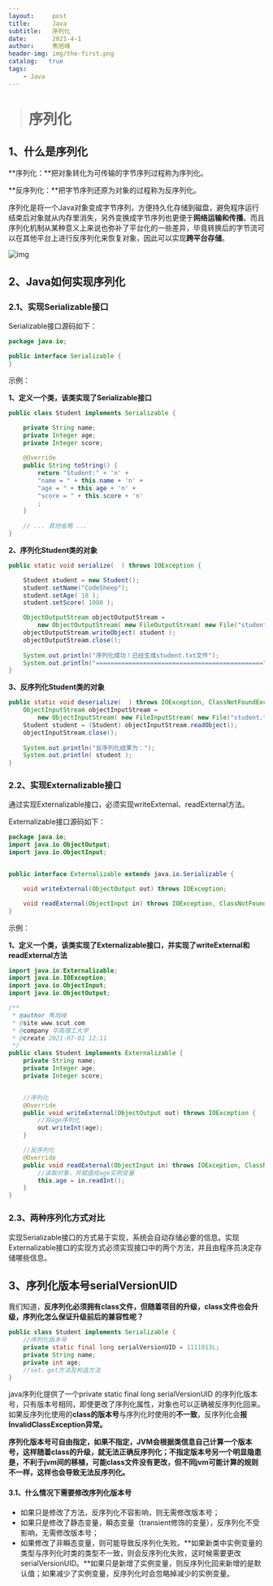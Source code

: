 ```yaml
---
layout:     post
title:      Java
subtitle:   序列化
date:       2021-4-1
author:     焦旭峰
header-img: img/the-first.png
catalog:   true
tags:
    - Java
---
```




> # 序列化

## 1、什么是序列化

**序列化：**把对象转化为可传输的字节序列过程称为序列化。

**反序列化：**把字节序列还原为对象的过程称为反序列化。

序列化是将一个Java对象变成字节序列，方便持久化存储到磁盘，避免程序运行结束后对象就从内存里消失，另外变换成字节序列也更便于**网络运输和传播**。而且序列化机制从某种意义上来说也弥补了平台化的一些差异，毕竟转换后的字节流可以在其他平台上进行反序列化来恢复对象，因此可以实现**跨平台存储**。

![img](https://pic2.zhimg.com/80/v2-356e2e44cb039a216f87fe422a9bd2f5_720w.jpg)

## 2、Java如何实现序列化

### 2.1、实现Serializable接口

Serializable接口源码如下：

```java
package java.io;

public interface Serializable {
}
```

示例：

**1、定义一个类，该类实现了Serializable接口**

```java
public class Student implements Serializable {

    private String name;
    private Integer age;
    private Integer score;
    
    @Override
    public String toString() {
        return "Student:" + 'n' +
        "name = " + this.name + 'n' +
        "age = " + this.age + 'n' +
        "score = " + this.score + 'n'
        ;
    }
    
    // ... 其他省略 ...
}
```

**2、序列化Student类的对象**

```java
public static void serialize(  ) throws IOException {

    Student student = new Student();
    student.setName("CodeSheep");
    student.setAge( 18 );
    student.setScore( 1000 );

    ObjectOutputStream objectOutputStream = 
        new ObjectOutputStream( new FileOutputStream( new File("student.txt") ) );
    objectOutputStream.writeObject( student );
    objectOutputStream.close();
    
    System.out.println("序列化成功！已经生成student.txt文件");
    System.out.println("==============================================");
}
```

**3、反序列化Student类的对象**

```java
public static void deserialize(  ) throws IOException, ClassNotFoundException {
    ObjectInputStream objectInputStream = 
        new ObjectInputStream( new FileInputStream( new File("student.txt") ) );
    Student student = (Student) objectInputStream.readObject();
    objectInputStream.close();
    
    System.out.println("反序列化结果为：");
    System.out.println( student );
}
```

### 2.2、实现Externalizable接口

通过实现Externalizable接口，必须实现writeExternal、readExternal方法。

Externalizable接口源码如下：

```java
package java.io;
import java.io.ObjectOutput;
import java.io.ObjectInput;


public interface Externalizable extends java.io.Serializable {

    void writeExternal(ObjectOutput out) throws IOException;

    void readExternal(ObjectInput in) throws IOException, ClassNotFoundException;
}

```

示例：

**1、定义一个类，该类实现了Externalizable接口，并实现了writeExternal和readExternal方法**

```java
import java.io.Externalizable;
import java.io.IOException;
import java.io.ObjectInput;
import java.io.ObjectOutput;

/**
 * @author 焦旭峰
 * @site www.scut.com
 * @company 华南理工大学
 * @create 2021-07-01 12:11
 */
public class Student implements Externalizable {
    private String name;
    private Integer age;
    private Integer score;


    //序列化
    @Override
    public void writeExternal(ObjectOutput out) throws IOException {
        //将age序列化
        out.writeInt(age);
    }

    //反序列化
    @Override
    public void readExternal(ObjectInput in) throws IOException, ClassNotFoundException {
        //读取对象，并赋值给age实例变量
        this.age = in.readInt();
    }
}

```

### 2.3、两种序列化方式对比

实现Serializable接口的方式易于实现，系统会自动存储必要的信息。实现Externalizable接口的实现方式必须实现接口中的两个方法，并且由程序员决定存储哪些信息。

## 3、序列化版本号serialVersionUID

我们知道，**反序列化必须拥有class文件，但随着项目的升级，class文件也会升级，序列化怎么保证升级前后的兼容性呢？**

```java
public class Student implements Serializable {
    //序列化版本号
    private static final long serialVersionUID = 1111013L;
    private String name;
    private int age;
    //set，get方法及构造方法
}
```

java序列化提供了一个private static final long serialVersionUID 的序列化版本号，只有版本号相同，即使更改了序列化属性，对象也可以正确被反序列化回来。如果反序列化使用的**class的版本号**与序列化时使用的**不一致**，反序列化会**报InvalidClassException异常。**

**序列化版本号可自由指定，如果不指定，JVM会根据类信息自己计算一个版本号，这样随着class的升级，就无法正确反序列化；不指定版本号另一个明显隐患是，不利于jvm间的移植，可能class文件没有更改，但不同jvm可能计算的规则不一样，这样也会导致无法反序列化。**

#### 3.1、什么情况下需要修改序列化版本号

- 如果只是修改了方法，反序列化不容影响，则无需修改版本号；
- 如果只是修改了静态变量，瞬态变量（transient修饰的变量），反序列化不受影响，无需修改版本号；
- 如果修改了非瞬态变量，则可能导致反序列化失败。**如果新类中实例变量的类型与序列化时类的类型不一致，则会反序列化失败，这时候需要更改serialVersionUID。**如果只是新增了实例变量，则反序列化回来新增的是默认值；如果减少了实例变量，反序列化时会忽略掉减少的实例变量。

